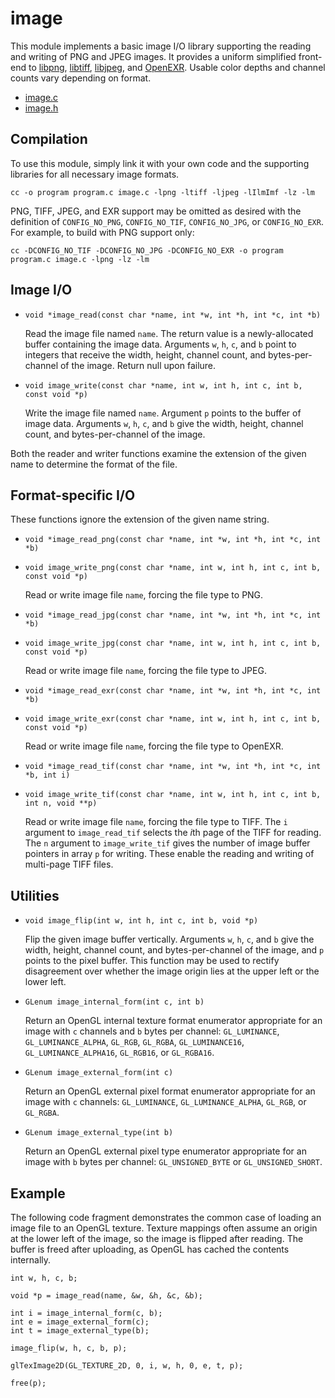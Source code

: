 # image

This module implements a basic image I/O library supporting the reading and writing of PNG and JPEG images. It provides a uniform simplified front-end to [libpng](http://www.libpng.org/), [libtiff](http://www.remotesensing.org/libtiff/), [libjpeg](http://www.ijg.org/), and [OpenEXR](http://www.openexr.com/). Usable color depths and channel counts vary depending on format.

-   [image.c](image.c)
-   [image.h](image.h)

## Compilation

To use this module, simply link it with your own code and the supporting libraries for all necessary image formats.

    cc -o program program.c image.c -lpng -ltiff -ljpeg -lIlmImf -lz -lm

PNG, TIFF, JPEG, and EXR support may be omitted as desired with the definition of `CONFIG_NO_PNG`, `CONFIG_NO_TIF`, `CONFIG_NO_JPG`, or `CONFIG_NO_EXR`. For example, to build with PNG support only:

    cc -DCONFIG_NO_TIF -DCONFIG_NO_JPG -DCONFIG_NO_EXR -o program program.c image.c -lpng -lz -lm

## Image I/O

- `void *image_read(const char *name, int *w, int *h, int *c, int *b)`

    Read the image file named `name`. The return value is a newly-allocated buffer containing the image data. Arguments `w`, `h`, `c`, and `b`  point to integers that receive the width, height, channel count, and bytes-per-channel of the image. Return null upon failure.

- `void image_write(const char *name, int w, int h, int c, int b, const void *p)`

    Write the image file named `name`. Argument `p` points to the buffer of image data. Arguments `w`, `h`, `c`, and `b` give the width, height, channel count, and bytes-per-channel of the image.

Both the reader and writer functions examine the extension of the given name to determine the format of the file.

## Format-specific I/O

These functions ignore the extension of the given name string.

- `void *image_read_png(const char *name, int *w, int *h, int *c, int *b)`
- `void image_write_png(const char *name, int w, int h, int c, int b, const void *p)`

    Read or write image file `name`, forcing the file type to PNG.

- `void *image_read_jpg(const char *name, int *w, int *h, int *c, int *b)`
- `void image_write_jpg(const char *name, int w, int h, int c, int b, const void *p)`

    Read or write image file `name`, forcing the file type to JPEG.

- `void *image_read_exr(const char *name, int *w, int *h, int *c, int *b)`
- `void image_write_exr(const char *name, int w, int h, int c, int b, const void *p)`

    Read or write image file `name`, forcing the file type to OpenEXR.

- `void *image_read_tif(const char *name, int *w, int *h, int *c, int *b, int i)`
- `void image_write_tif(const char *name, int w, int h, int c, int b, int n, void **p)`

    Read or write image file `name`, forcing the file type to TIFF. The `i` argument to `image_read_tif` selects the *i*th page of the TIFF for reading. The `n` argument to `image_write_tif` gives the number of image buffer pointers in array `p` for writing. These enable the reading and writing of multi-page TIFF files.

## Utilities

- `void image_flip(int w, int h, int c, int b, void *p)`

    Flip the given image buffer vertically. Arguments `w`, `h`, `c`, and `b` give the width, height, channel count, and bytes-per-channel of the image, and `p` points to the pixel buffer. This function may be used to rectify disagreement over whether the image origin lies at the upper left or the lower left.

- `GLenum image_internal_form(int c, int b)`

    Return an OpenGL internal texture format enumerator appropriate for an image with `c` channels and `b` bytes per channel: `GL_LUMINANCE`, `GL_LUMINANCE_ALPHA`, `GL_RGB`, `GL_RGBA`, `GL_LUMINANCE16`, `GL_LUMINANCE_ALPHA16`, `GL_RGB16`, or `GL_RGBA16`.

- `GLenum image_external_form(int c)`

    Return an OpenGL external pixel format enumerator appropriate for an image with `c` channels: `GL_LUMINANCE`, `GL_LUMINANCE_ALPHA`, `GL_RGB`, or `GL_RGBA`.

- `GLenum image_external_type(int b)`

    Return an OpenGL external pixel type enumerator appropriate for an image with `b` bytes per channel: `GL_UNSIGNED_BYTE` or `GL_UNSIGNED_SHORT`.

## Example

The following code fragment demonstrates the common case of loading an image file to an OpenGL texture. Texture mappings often assume an origin at the lower left of the image, so the image is flipped after reading. The buffer is freed after uploading, as OpenGL has cached the contents internally.

    int w, h, c, b;

    void *p = image_read(name, &w, &h, &c, &b);

    int i = image_internal_form(c, b);
    int e = image_external_form(c);
    int t = image_external_type(b);

    image_flip(w, h, c, b, p);

    glTexImage2D(GL_TEXTURE_2D, 0, i, w, h, 0, e, t, p);

    free(p);
